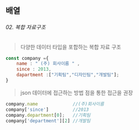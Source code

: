 ## 배열
###### 02. 복합 자료구조
> 다양한 데이터 타입을 포합하는 복합 자료 구조
```javascript
const company ={
    name : " (주) 회사이름 " ,
    since : 2013,
    dapartment :["기획팀","디자인팀","개발팀"];
}
```
> json 데이터에 접근하는 방법 
> 점을 통한 접근을 권장
```javascript
company.name             //(주)회사이름
company['since']         //2013
company.department[0];   //기획팀
company['department'][2] //개발팀

```
